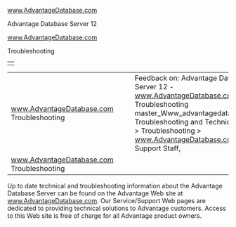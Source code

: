 www.AdvantageDatabase.com




Advantage Database Server 12  

www.AdvantageDatabase.com

Troubleshooting

|  |
| --- |
|  |

|  |  |  |  |  |
| --- | --- | --- | --- | --- |
| www.AdvantageDatabase.com  Troubleshooting |  |  | Feedback on: Advantage Database Server 12 - www.AdvantageDatabase.com Troubleshooting master\_Www\_advantagedatabase\_com Troubleshooting and Technical Support > Troubleshooting > www.AdvantageDatabase.com / Dear Support Staff, |  |
| www.AdvantageDatabase.com  Troubleshooting |  |  |  |  |

Up to date technical and troubleshooting information about the Advantage Database Server can be found on the Advantage Web site at www.AdvantageDatabase.com. Our Service/Support Web pages are dedicated to providing technical solutions to Advantage customers. Access to this Web site is free of charge for all Advantage product owners.